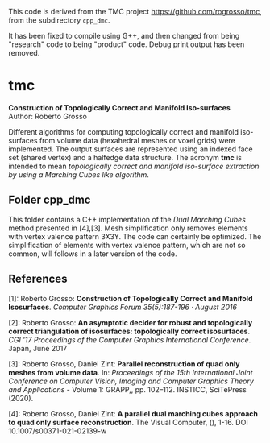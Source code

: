 This code is derived from the TMC project <https://github.com/rogrosso/tmc>,
from the subdirectory `cpp_dmc`.

It has been fixed to compile using G++, and then changed from being "research"
code to being "product" code. Debug print output has been removed.

# tmc

**Construction of Topologically Correct and Manifold Iso-surfaces** \
Author: Roberto Grosso

Different algorithms for computing topologically correct and manifold iso-surfaces from volume data (hexahedral meshes or voxel grids) were implemented. The output surfaces are represented using an indexed face set (shared vertex) and a halfedge data structure. The acronym **tmc** is intended to mean *topologically correct and manifold iso-surface extraction by using a Marching Cubes like algorithm*.

## Folder cpp_dmc

This folder contains a C++ implementation of the *Dual Marching Cubes* method presented in [4],[3]. Mesh simplification only removes elements with vertex valence pattern 3X3Y. The code can certainly be optimized. The simplification of elements with vertex valence pattern, which are not so common, will follows in a later version of the code.

## References
[1]: Roberto Grosso: **Construction of Topologically Correct and Manifold Isosurfaces**. *Computer Graphics Forum 35(5):187-196 · August 2016*

[2]: Roberto Grosso: **An asymptotic decider for robust and topologically correct triangulation of isosurfaces: topologically correct isosurfaces**. *CGI '17 Proceedings of the Computer Graphics International Conference*. Japan, June 2017

[3]: Roberto Grosso, Daniel Zint: **Parallel reconstruction of quad only meshes
from volume data**. In: *Proceedings of the 15th International Joint
Conference on Computer Vision, Imaging and Computer Graphics
Theory and Applications* - Volume 1: GRAPP,, pp. 102–112.
INSTICC, SciTePress (2020).

[4]: Roberto Grosso, Daniel Zint:
**A parallel dual marching cubes approach to quad only surface reconstruction**.
The Visual Computer, (), 1-16.
DOI 10.1007/s00371-021-02139-w
